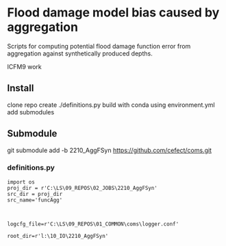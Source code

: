 # Flood damage model bias caused by aggregation

Scripts for computing potential flood damage function error from aggregation against synthetically produced depths. 

ICFM9 work

## Install
clone repo
create ./definitions.py
build with conda using environment.yml
add submodules


## Submodule
git submodule add -b 2210_AggFSyn https://github.com/cefect/coms.git


### definitions.py

```
import os
proj_dir = r'C:\LS\09_REPOS\02_JOBS\2210_AggFSyn'
src_dir = proj_dir
src_name='funcAgg'

 

logcfg_file=r'C:\LS\09_REPOS\01_COMMON\coms\logger.conf'

root_dir=r'l:\10_IO\2210_AggFSyn'
```